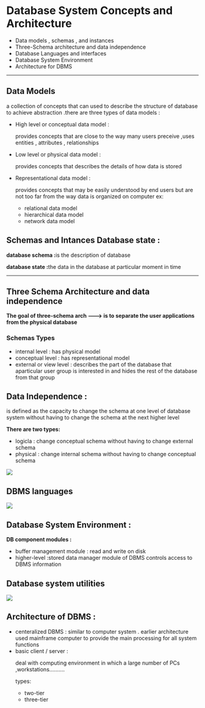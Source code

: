 <h1>Database System Concepts 
and Architecture</h1>
<ul>
  <li>
    Data models , schemas , and instances
  </li>
   <li>
    Three-Schema architecture and data independence
  </li>
  <li>Database Languages and interfaces</li>
  <li>Database System Environment</li>
  <li>Architecture for DBMS</li>
</ul>
<hr>
<h2>Data Models</h2>
<p>a collection of concepts that can used to describe the structure of database to achieve abstraction .there are three types of data models :</p>
<ul>
  <li>High level or conceptual data model :
  <p>provides concepts that are close to the way many users preceive ,uses entities , attributes , relationships</p></li>
    <li>Low level or physical data model :
  <p>provides concepts that describes the details of how data is stored</p></li>
    <li>Representational data model :
  <p>provides concepts that may be easily understood by end users but are not too far from the way data is organized on computer ex:
   <ul>
      <li>relational data model</li>
      <li>hierarchical data model</li>
      <li>network data model</li>
   </ul>
     
    
  </p></li>
      
</ul>
<h2>Schemas and Intances Database state :</h2>
<p> <b>database schema :</b>is the description of database</p>
<p> <b>database state :</b>the data in the database at particular moment in time</p>
<hr>
<h2>Three Schema Architecture and data independence</h2>
<p><b>The goal of three-schema arch --->  is to separate the user applications from the physical database</b></p>
<h3>Schemas Types</h3>
<ul>
  <li>internal level : has physical model</li>
  <li>conceptual level : has representational model</li>
  <li>external or view level : describes the part of the database that aparticular user group is interested in and hides the rest of the database from that group  </li>
</ul>

<h2>Data Independence :</h2>
<p>is defined as the capacity to change the schema at one level of database system without having to change the schema at the next higher level</p>
<p><b>There are two types:</b>
<ul>
  <li>logicla : change conceptual schema without having to change external schema </li>
   <li>physical : change internal schema without having to change conceptual schema </li>
</ul></p>
<img src="https://github.com/user-attachments/assets/5289416f-3477-4134-ac45-add5a3c26c3b">
<h2>DBMS languages</h2>
<img src="https://github.com/user-attachments/assets/5f642fae-63cb-4d4b-9191-5ad69a54a7c3">
<h2>Database System Environment :</h2>
<p><b>DB component modules :</b></p>
<ul>
  <li>buffer management module : read and write on disk</li>
  <li>higher-level :stored data manager module of DBMS controls access to DBMS information</li>
</ul>
<h2>Database system utilities </h2>
<img src="https://github.com/user-attachments/assets/7a2fdc64-44ca-409b-8851-0e60a73fd1fa"> 
<h2>Architecture of DBMS :</h2>
<ul>
  <li>centeralized DBMS : similar to computer system . earlier architecture used mainframe computer to provide the main processing for all system functions</li>
  <li>basic client / server :<p> deal with computing environment in which a large number of PCs ,workstations..........</p>
    <p>types:</p>
    <ul>
      <li>
        two-tier
      </li>
        <li>
        three-tier
      </li>
    </ul>
  </li>
</ul>

